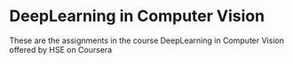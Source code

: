 # DeepLearning in Computer Vision
These are the assignments in the course DeepLearning in Computer Vision offered by HSE on Coursera
